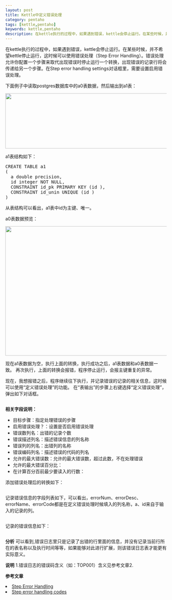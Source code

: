 ```yaml
---
layout: post
title: Kettle中定义错误处理
category: pentaho
tags: [kettle,pentaho]
keywords: kettle,pentaho
description: 在kettle执行的过程中，如果遇到错误，kettle会停止运行。在某些时候，并不希望kettle停止运行，这时候可以使用错误处理（Step Error Handling）。错误处理允许你配置一个步骤来取代出现错误时停止运行一个转换，出现错误的记录行将会传递给另一个步骤。在Step error handling settings对话框里，需要设置启用错误处理。
---
```

在kettle执行的过程中，如果遇到错误，kettle会停止运行。在某些时候，并不希望kettle停止运行，这时候可以使用错误处理（Step Error Handling）。错误处理允许你配置一个步骤来取代出现错误时停止运行一个转换，出现错误的记录行将会传递给另一个步骤。在Step error handling settings对话框里，需要设置启用错误处理。

下面例子中读取postgres数据库中的a0表数据，然后输出到a1表：
<div class="pic">
<img alt="" src="http://ww2.sinaimg.cn/mw600/48e24b4cjw1dq56wck3m7j.jpg" class="alignnone" width="600" height="172" />
</div>

a1表结构如下：
<pre lang="sql">
CREATE TABLE a1
(
  a double precision,
  id integer NOT NULL,
  CONSTRAINT id_pk PRIMARY KEY (id ),
  CONSTRAINT id_unin UNIQUE (id )
)
</pre>

从表结构可以看出，a1表中id为主键、唯一。

a0表数据预览：
<div class="pic">
<img alt="" src="http://ww4.sinaimg.cn/mw600/48e24b4cjw1dq56wcr6c2j.jpg" class="alignnone" width="553" height="403" />
</div>

现在a1表数据为空，执行上面的转换，执行成功之后，a1表数据和a0表数据一致。
再次执行，上面的转换会报错，程序停止运行，会报主键重复的异常。

现在，我想报错之后，程序继续往下执行，并记录错误的记录的相关信息，这时候可以使用“定义错误处理”的功能。
在“表输出”的步骤上右键选择“定义错误处理”，弹出如下对话框。
<div class="pic">
<img src="http://ww3.sinaimg.cn/mw600/48e24b4cjw1dq56wd5ckwj.jpg" alt="" />
</div>

<strong>相关字段说明：</strong>

- 目标步骤：指定处理错误的步骤
- 启用错误处理？：设置是否启用错误处理
- 错误数列名：出错的记录个数
- 错误描述列名：描述错误信息的列名称
- 错误列的列名：出错列的名称
- 错误编码列名：描述错误的代码的列名
- 允许的最大错误数：允许的最大错误数，超过此数，不在处理错误
- 允许的最大错误百分比：
- 在计算百分百前最少要读入的行数：

添加错误处理后的转换如下：
<div class="pic">
<img src="http://ww4.sinaimg.cn/mw600/48e24b4cjw1dq56wdntipj.jpg" alt="" />
</div>

记录错误信息的字段列表如下，可以看出，errorNum、errorDesc、errorName、errorCode都是在定义错误处理时候填入的列名称，a、id来自于输入的记录的列。
<div class="pic">
<img src="http://ww2.sinaimg.cn/mw600/48e24b4cjw1dq56wdvk6uj.jpg" alt="" />
</div>

记录的错误信息如下：
<div class="pic">
<img src="http://ww4.sinaimg.cn/mw600/48e24b4cjw1dq56we2sn2j.jpg" alt="" />
</div>

<strong>分析</strong>
可以看到,错误日志里只是记录了出错的行里面的信息，并没有记录当前行所在的表名称以及执行时间等等，如果能够对此进行扩展，则该错误日志表才能更有实际意义。

<strong>说明</strong>
1.错误日志的错误码含义（如：TOP001）含义见参考文章2.

<strong>参考文章</strong>
<li><a href="http://wiki.pentaho.com/display/EAI/.09+Transformation+Steps#.09TransformationSteps-StepErrorHandling" target="_blank">Step Error Handling</a>
</li>
<li><a href="http://wiki.pentaho.com/display/COM/Step+error+handling+codes" target="_blank">Step error handling codes</a>
</li>
